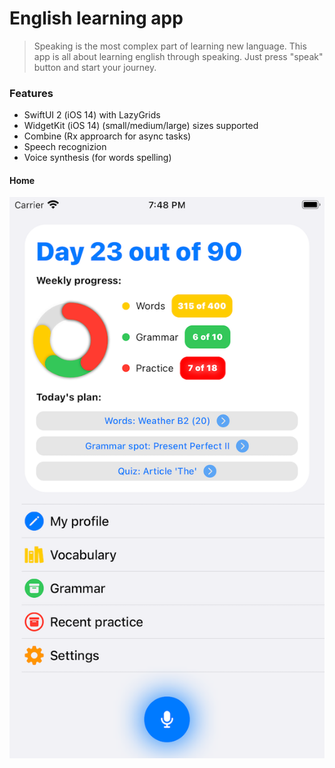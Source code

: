 # English learning app

> Speaking is the most complex part of learning new language. 
This app is all about learning english through speaking. Just press "speak" button and start your journey. 

### Features

- SwiftUI 2 (iOS 14) with LazyGrids
- WidgetKit (iOS 14) (small/medium/large) sizes supported
- Combine (Rx approarch for async tasks)
- Speech recognizion 
- Voice synthesis (for words spelling)




#### Home
![](Resources/home.png)
